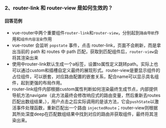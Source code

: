 ### 2、router-link 和 router-view 是如何生效的？

#### 回答范例
- vue-router中两个重要组件`router-link`和`router-view`，分别起到`路由导航`作用和`组件内容渲染`作用
- vue-router 会监听 `popstate` 事件，点击 router-link，页面不会刷新，而是拿出当前的 path 和 routes 中 path 匹配，获取到匹配组件后，`router-view`会将其渲染出来
- 使用中router-link默认生成一个a标签，设置to属性定义跳转path。实际上也可以通过custom和插槽自定义最终的展现形式。router-view是要显示组件的占位组件，可以嵌套，对应路由配置的嵌套关系，配合name可以显示具名组件，起到更强的布局作用。
- router-link组件内部根据custom属性判断如何渲染最终生成节点，内部提供导航方法navigate（此方法最终会修改响应式的路由变量，然后重新去routes匹配出数组结果，），用户点击之后实际调用的是该方法，它会`pushState`以激活事件处理函数，重新匹配出一个路由 `injectedRoute`；router-view则根据其所处深度deep在匹配数组结果中找到对应的路由并获取组件，最终将其渲染出来。